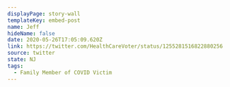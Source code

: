 ```yaml
---
displayPage: story-wall
templateKey: embed-post
name: Jeff
hideName: false
date: 2020-05-26T17:05:09.620Z
link: https://twitter.com/HealthCareVoter/status/1255281516822880256
source: twitter
state: NJ
tags:
  - Family Member of COVID Victim
---
```

